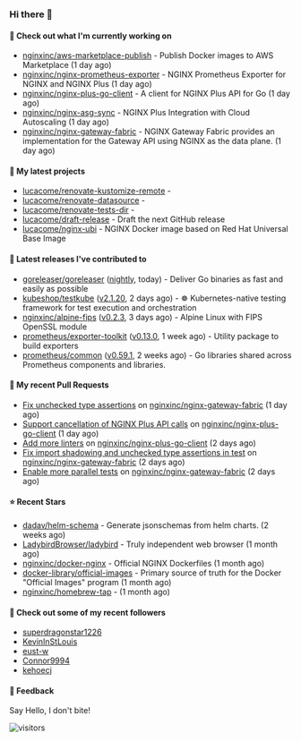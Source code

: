 ### Hi there 👋

#### 👷 Check out what I'm currently working on

- [nginxinc/aws-marketplace-publish](https://github.com/nginxinc/aws-marketplace-publish) - Publish Docker images to AWS Marketplace (1 day ago)
- [nginxinc/nginx-prometheus-exporter](https://github.com/nginxinc/nginx-prometheus-exporter) - NGINX Prometheus Exporter for NGINX and NGINX Plus (1 day ago)
- [nginxinc/nginx-plus-go-client](https://github.com/nginxinc/nginx-plus-go-client) - A client for NGINX Plus API for Go (1 day ago)
- [nginxinc/nginx-asg-sync](https://github.com/nginxinc/nginx-asg-sync) - NGINX Plus Integration with Cloud Autoscaling  (1 day ago)
- [nginxinc/nginx-gateway-fabric](https://github.com/nginxinc/nginx-gateway-fabric) - NGINX Gateway Fabric provides an implementation for the Gateway API using NGINX as the data plane. (1 day ago)

#### 🌱 My latest projects

- [lucacome/renovate-kustomize-remote](https://github.com/lucacome/renovate-kustomize-remote) - 
- [lucacome/renovate-datasource](https://github.com/lucacome/renovate-datasource) - 
- [lucacome/renovate-tests-dir](https://github.com/lucacome/renovate-tests-dir) - 
- [lucacome/draft-release](https://github.com/lucacome/draft-release) - Draft the next GitHub release
- [lucacome/nginx-ubi](https://github.com/lucacome/nginx-ubi) - NGINX Docker image based on Red Hat Universal Base Image

#### 🔭 Latest releases I've contributed to

- [goreleaser/goreleaser](https://github.com/goreleaser/goreleaser) ([nightly](https://github.com/goreleaser/goreleaser/releases/tag/nightly), today) - Deliver Go binaries as fast and easily as possible
- [kubeshop/testkube](https://github.com/kubeshop/testkube) ([v2.1.20](https://github.com/kubeshop/testkube/releases/tag/v2.1.20), 2 days ago) - ☸️ Kubernetes-native testing framework for test execution and orchestration
- [nginxinc/alpine-fips](https://github.com/nginxinc/alpine-fips) ([v0.2.3](https://github.com/nginxinc/alpine-fips/releases/tag/v0.2.3), 3 days ago) - Alpine Linux with FIPS OpenSSL module
- [prometheus/exporter-toolkit](https://github.com/prometheus/exporter-toolkit) ([v0.13.0](https://github.com/prometheus/exporter-toolkit/releases/tag/v0.13.0), 1 week ago) - Utility package to build exporters
- [prometheus/common](https://github.com/prometheus/common) ([v0.59.1](https://github.com/prometheus/common/releases/tag/v0.59.1), 2 weeks ago) - Go libraries shared across Prometheus components and libraries.

#### 🔨 My recent Pull Requests

- [Fix unchecked type assertions](https://github.com/nginxinc/nginx-gateway-fabric/pull/2580) on [nginxinc/nginx-gateway-fabric](https://github.com/nginxinc/nginx-gateway-fabric) (1 day ago)
- [Support cancellation of NGINX Plus API calls](https://github.com/nginxinc/nginx-plus-go-client/pull/383) on [nginxinc/nginx-plus-go-client](https://github.com/nginxinc/nginx-plus-go-client) (1 day ago)
- [Add more linters](https://github.com/nginxinc/nginx-plus-go-client/pull/382) on [nginxinc/nginx-plus-go-client](https://github.com/nginxinc/nginx-plus-go-client) (2 days ago)
- [Fix import shadowing and unchecked type assertions in test](https://github.com/nginxinc/nginx-gateway-fabric/pull/2574) on [nginxinc/nginx-gateway-fabric](https://github.com/nginxinc/nginx-gateway-fabric) (2 days ago)
- [Enable more parallel tests](https://github.com/nginxinc/nginx-gateway-fabric/pull/2572) on [nginxinc/nginx-gateway-fabric](https://github.com/nginxinc/nginx-gateway-fabric) (2 days ago)

#### ⭐ Recent Stars

- [dadav/helm-schema](https://github.com/dadav/helm-schema) - Generate jsonschemas from helm charts. (2 weeks ago)
- [LadybirdBrowser/ladybird](https://github.com/LadybirdBrowser/ladybird) - Truly independent web browser (1 month ago)
- [nginxinc/docker-nginx](https://github.com/nginxinc/docker-nginx) - Official NGINX Dockerfiles (1 month ago)
- [docker-library/official-images](https://github.com/docker-library/official-images) - Primary source of truth for the Docker &#34;Official Images&#34; program (1 month ago)
- [nginxinc/homebrew-tap](https://github.com/nginxinc/homebrew-tap) -  (1 month ago)

#### 👯 Check out some of my recent followers

- [superdragonstar1226](https://github.com/superdragonstar1226)
- [KevinInStLouis](https://github.com/KevinInStLouis)
- [eust-w](https://github.com/eust-w)
- [Connor9994](https://github.com/Connor9994)
- [kehoecj](https://github.com/kehoecj)

#### 💬 Feedback

Say Hello, I don't bite!

![visitors](https://visitor-badge.laobi.icu/badge?page_id=lucacome.visitor-badge)
#
